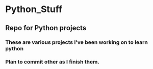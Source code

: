 # Python_Stuff
## Repo for Python projects
### These are various projects I've been working on to learn python
### Plan to commit other as I finish them.
